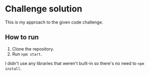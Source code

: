 # Challenge solution

This is my approach to the given code challenge.

## How to run

1. Clone the repository.
2. Run `npm start`.

I didn't use any libraries that weren't built-in so there's no need to `npm install`.